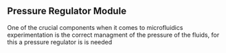 ## Pressure Regulator Module



One of the crucial components when it comes to microfluidics experimentation is the correct managment of the pressure of the fluids, for this a pressure regulator is is needed
